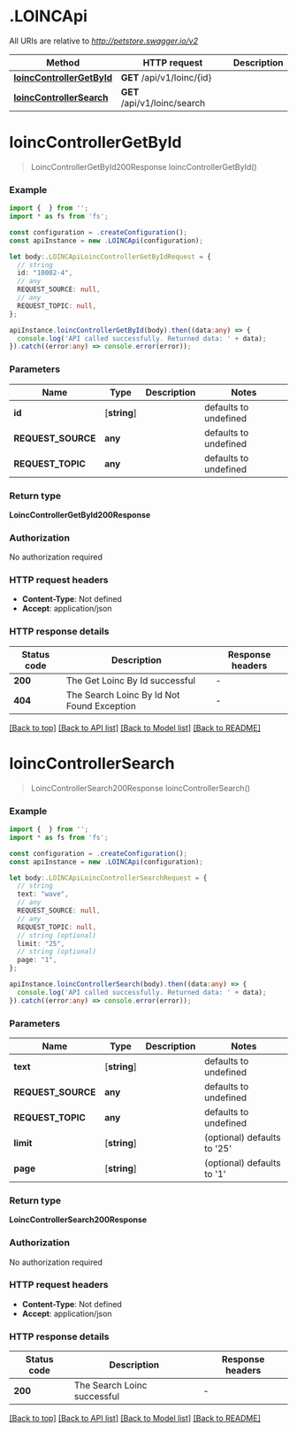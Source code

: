 # .LOINCApi

All URIs are relative to *http://petstore.swagger.io/v2*

Method | HTTP request | Description
------------- | ------------- | -------------
[**loincControllerGetById**](LOINCApi.md#loincControllerGetById) | **GET** /api/v1/loinc/{id} | 
[**loincControllerSearch**](LOINCApi.md#loincControllerSearch) | **GET** /api/v1/loinc/search | 


# **loincControllerGetById**
> LoincControllerGetById200Response loincControllerGetById()


### Example


```typescript
import {  } from '';
import * as fs from 'fs';

const configuration = .createConfiguration();
const apiInstance = new .LOINCApi(configuration);

let body:.LOINCApiLoincControllerGetByIdRequest = {
  // string
  id: "10002-4",
  // any
  REQUEST_SOURCE: null,
  // any
  REQUEST_TOPIC: null,
};

apiInstance.loincControllerGetById(body).then((data:any) => {
  console.log('API called successfully. Returned data: ' + data);
}).catch((error:any) => console.error(error));
```


### Parameters

Name | Type | Description  | Notes
------------- | ------------- | ------------- | -------------
 **id** | [**string**] |  | defaults to undefined
 **REQUEST_SOURCE** | **any** |  | defaults to undefined
 **REQUEST_TOPIC** | **any** |  | defaults to undefined


### Return type

**LoincControllerGetById200Response**

### Authorization

No authorization required

### HTTP request headers

 - **Content-Type**: Not defined
 - **Accept**: application/json


### HTTP response details
| Status code | Description | Response headers |
|-------------|-------------|------------------|
**200** | The Get Loinc By Id successful |  -  |
**404** | The Search Loinc By Id Not Found Exception |  -  |

[[Back to top]](#) [[Back to API list]](README.md#documentation-for-api-endpoints) [[Back to Model list]](README.md#documentation-for-models) [[Back to README]](README.md)

# **loincControllerSearch**
> LoincControllerSearch200Response loincControllerSearch()


### Example


```typescript
import {  } from '';
import * as fs from 'fs';

const configuration = .createConfiguration();
const apiInstance = new .LOINCApi(configuration);

let body:.LOINCApiLoincControllerSearchRequest = {
  // string
  text: "wave",
  // any
  REQUEST_SOURCE: null,
  // any
  REQUEST_TOPIC: null,
  // string (optional)
  limit: "25",
  // string (optional)
  page: "1",
};

apiInstance.loincControllerSearch(body).then((data:any) => {
  console.log('API called successfully. Returned data: ' + data);
}).catch((error:any) => console.error(error));
```


### Parameters

Name | Type | Description  | Notes
------------- | ------------- | ------------- | -------------
 **text** | [**string**] |  | defaults to undefined
 **REQUEST_SOURCE** | **any** |  | defaults to undefined
 **REQUEST_TOPIC** | **any** |  | defaults to undefined
 **limit** | [**string**] |  | (optional) defaults to '25'
 **page** | [**string**] |  | (optional) defaults to '1'


### Return type

**LoincControllerSearch200Response**

### Authorization

No authorization required

### HTTP request headers

 - **Content-Type**: Not defined
 - **Accept**: application/json


### HTTP response details
| Status code | Description | Response headers |
|-------------|-------------|------------------|
**200** | The Search Loinc successful |  -  |

[[Back to top]](#) [[Back to API list]](README.md#documentation-for-api-endpoints) [[Back to Model list]](README.md#documentation-for-models) [[Back to README]](README.md)



